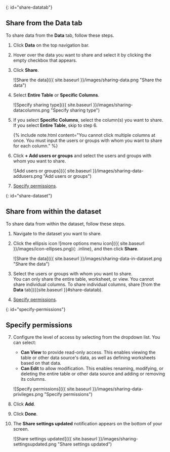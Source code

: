 {: id="share-datatab"}
## Share from the Data tab
To share data from the **Data** tab, follow these steps.

1. Click **Data** on the top navigation bar.

2. Hover over the data you want to share and select it by clicking the empty checkbox that appears.

3. Click **Share**.

    ![Share the data]({{ site.baseurl }}/images/sharing-data.png "Share the data")
    <!--{% include image.html file="sharing-data.png" title="Share the data" alt="Select the data you want to share and click the share icon." caption="Share the data" %}-->

4. Select **Entire Table** or **Specific Columns**.

    ![Specify sharing type]({{ site.baseurl }}/images/sharing-datacolumns.png "Specify sharing type")
    <!--{% include image.html file="sharing-datacolumns.png" title="Specify sharing type" alt="Select either entire table or specific columns." caption="Specify sharing type" %}-->

5. If you select **Specific Columns**, select the column(s) you want to share. If you select **Entire Table**, skip to step 6.

    {% include note.html content="You cannot click multiple columns at once. You must input the users or groups with whom you want to share for each column." %}

6. Click **+ Add users or groups** and select the users and groups with whom you want to share.

    ![Add users or groups]({{ site.baseurl }}/images/sharing-data-addusers.png "Add users or groups")
    <!--{% include image.html file="sharing-data-addusers.png" title="Add users or groups" alt="Add the users and groups you want to have access to the dataset." caption="Add users or groups" %}-->

7. [Specify permissions](#specify-permissions).

{: id="share-dataset"}
## Share from within the dataset
To share data from within the dataset, follow these steps.
1. Navigate to the dataset you want to share.

2. Click the ellipsis icon ![more options menu icon]({{ site.baseurl }}/images/icon-ellipses.png){: .inline}, and then click **Share**.

    ![Share the data]({{ site.baseurl }}/images/sharing-data-in-dataset.png "Share the data")
    <!--{% include image.html file="sharing-data-in-dataset.png" title="Share the data" alt="Click the three-dot ellipsis icon and then click Share." caption="Share the data" %}-->

3. Select the users or groups with whom you want to share.<br>
    You can only share the entire table, worksheet, or view. You cannot share individual columns. To share individual columns, share [from the **Data** tab]({{site.baseurl }}#share-datatab).

4. [Specify permissions](#specify-permissions).

{: id="specify-permissions"}
## Specify permissions
7. Configure the level of access by selecting from the dropdown list. You can select:
    -   **Can View** to provide read-only access. This enables viewing the table or other data source's data, as well as defining worksheets based on that data.
    -   **Can Edit** to allow modification. This enables renaming, modifying, or deleting the entire table or other data source and adding or removing its columns.

    ![Specify permissions]({{ site.baseurl }}/images/sharing-data-privileges.png "Specify permissions")
    <!--{% include image.html file="sharing-data-privileges.png" title="Specify permissions" alt="Configure the user or group's level of access by selecting 'can view' or 'can edit.'" caption="Specify permissions" %}-->

8. Click **Add**.

9. Click **Done**.

10. The **Share settings updated** notification appears on the bottom of your screen.

    ![Share settings updated]({{ site.baseurl }}/images/sharing-settingsupdated.png "Share settings updated")
    <!--{% include image.html file="sharing-settingsupdated.png" title="Share settings updated" alt="After you click Done, the 'Share settings updated' notification appears." caption="Share settings updated" %}-->
